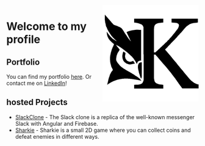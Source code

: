 <img src="OWLWK.png" align="right" width="50%" />

# Welcome to my profile

## Portfolio
You can find my portfolio [here](https://kevin-wissmer.de).
 Or contact me on [LinkedIn](https://www.linkedin.com/in/kevin-wi%C3%9Fmer-8b78721a9/)!

## hosted Projects
- [SlackClone](https://slackclone.kevin-wissmer.de/login) - The Slack clone is a replica of the well-known messenger Slack with Angular and Firebase.
- [Sharkie](https://sharkie.kevin-wissmer.de/index.html) - Sharkie is a small 2D game where you can collect coins and defeat enemies in different ways.
